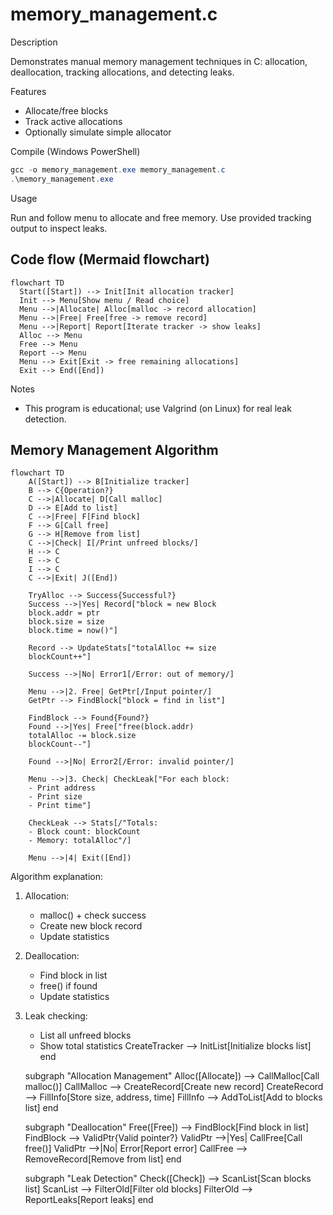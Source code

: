 # memory_management.c

Description

Demonstrates manual memory management techniques in C: allocation, deallocation, tracking allocations, and detecting leaks.

Features

- Allocate/free blocks
- Track active allocations
- Optionally simulate simple allocator

Compile (Windows PowerShell)

```powershell
gcc -o memory_management.exe memory_management.c
.\memory_management.exe
```

Usage

Run and follow menu to allocate and free memory. Use provided tracking output to inspect leaks.

## Code flow (Mermaid flowchart)

```mermaid
flowchart TD
  Start([Start]) --> Init[Init allocation tracker]
  Init --> Menu[Show menu / Read choice]
  Menu -->|Allocate| Alloc[malloc -> record allocation]
  Menu -->|Free| Free[free -> remove record]
  Menu -->|Report| Report[Iterate tracker -> show leaks]
  Alloc --> Menu
  Free --> Menu
  Report --> Menu
  Menu --> Exit[Exit -> free remaining allocations]
  Exit --> End([End])
```

Notes

- This program is educational; use Valgrind (on Linux) for real leak detection.

## Memory Management Algorithm

```mermaid
flowchart TD
    A([Start]) --> B[Initialize tracker]
    B --> C{Operation?}
    C -->|Allocate| D[Call malloc]
    D --> E[Add to list]
    C -->|Free| F[Find block]
    F --> G[Call free]
    G --> H[Remove from list]
    C -->|Check| I[/Print unfreed blocks/]
    H --> C
    E --> C
    I --> C
    C -->|Exit| J([End])
    
    TryAlloc --> Success{Successful?}
    Success -->|Yes| Record["block = new Block
    block.addr = ptr
    block.size = size
    block.time = now()"]
    
    Record --> UpdateStats["totalAlloc += size
    blockCount++"]
    
    Success -->|No| Error1[/Error: out of memory/]
    
    Menu -->|2. Free| GetPtr[/Input pointer/]
    GetPtr --> FindBlock["block = find in list"]
    
    FindBlock --> Found{Found?}
    Found -->|Yes| Free["free(block.addr)
    totalAlloc -= block.size
    blockCount--"]
    
    Found -->|No| Error2[/Error: invalid pointer/]
    
    Menu -->|3. Check| CheckLeak["For each block:
    - Print address
    - Print size
    - Print time"]
    
    CheckLeak --> Stats[/"Totals:
    - Block count: blockCount
    - Memory: totalAlloc"/]
    
    Menu -->|4| Exit([End])
```

Algorithm explanation:
1. Allocation:
   - malloc() + check success
   - Create new block record
   - Update statistics
2. Deallocation:
   - Find block in list
   - free() if found
   - Update statistics
3. Leak checking:
   - List all unfreed blocks
   - Show total statistics
        CreateTracker --> InitList[Initialize blocks list]
    end

    subgraph "Allocation Management"
        Alloc([Allocate]) --> CallMalloc[Call malloc()]
        CallMalloc --> CreateRecord[Create new record]
        CreateRecord --> FillInfo[Store size, address, time]
        FillInfo --> AddToList[Add to blocks list]
    end

    subgraph "Deallocation"
        Free([Free]) --> FindBlock[Find block in list]
        FindBlock --> ValidPtr{Valid pointer?}
        ValidPtr -->|Yes| CallFree[Call free()]
        ValidPtr -->|No| Error[Report error]
        CallFree --> RemoveRecord[Remove from list]
    end

    subgraph "Leak Detection"
        Check([Check]) --> ScanList[Scan blocks list]
        ScanList --> FilterOld[Filter old blocks]
        FilterOld --> ReportLeaks[Report leaks]
    end
```
